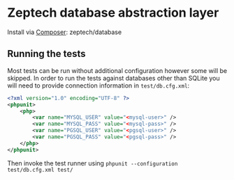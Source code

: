 # Zeptech database abstraction layer

Install via [Composer](http://getcomposer.org/): zeptech/database

## Running the tests
Most tests can be run without additional configuration however some will be
skipped. In order to run the tests against databases other than SQLite you will
need to provide connection information in `test/db.cfg.xml`:

```xml
<?xml version="1.0" encoding="UTF-8" ?>
<phpunit>
	<php>
		<var name="MYSQL_USER" value="<mysql-user>" />
		<var name="MYSQL_PASS" value="<mysql-pass>" />
		<var name="PGSQL_USER" value="<pgsql-user>" />
		<var name="PGSQL_PASS" value="<pgsql-pass>" />
	</php>
</phpunit>
```

Then invoke the test runner using `phpunit --configuration test/db.cfg.xml
test/`
